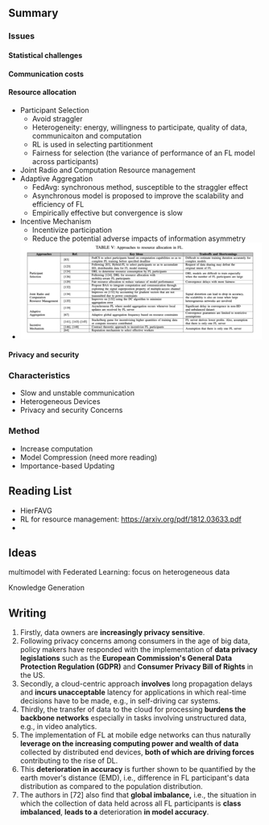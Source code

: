 ## Summary

### Issues

#### Statistical challenges

#### Communication costs

#### Resource allocation

- Participant Selection
  - Avoid straggler
  - Heterogeneity: energy, willingness to participate, quality of data, communicaiton and computation
  - RL is used in selecting partitionment 
  - Fairness for selection (the variance of performance of an FL model across participants)
- Joint Radio and Computation Resource management
- Adaptive Aggregation
  - FedAvg: synchronous method, susceptible to the straggler effect
  - Asynchronous model is proposed to improve the scalability and efficiency of FL
  - Empirically effective but convergence is slow
- Incentive Mechanism
  - Incentivize participation 
  - Reduce the potential adverse impacts of information asymmetry
- ![image-20211108134759568](./images/image-20211108134759568.png)

#### Privacy and security



### Characteristics

- Slow and unstable communication
- Heterogeneous Devices
- Privacy and security Concerns



### Method

- Increase computation
- Model Compression (need more reading)
- Importance-based Updating



## Reading List

- HierFAVG
- RL for resource management:  https://arxiv.org/pdf/1812.03633.pdf
- 



## Ideas

multimodel with Federated Learning: focus on heterogeneous data

Knowledge Generation



## Writing

1. Firstly, data owners are **increasingly privacy sensitive**. 
2. Following privacy concerns among consumers in the age of big data, policy makers have responded with the implementation of **data privacy legislations** such as the **European Commission's General Data Protection Regulation (GDPR)** and **Consumer Privacy Bill of Rights** in the US.
3. Secondly, a cloud-centric approach **involves** long propagation delays and **incurs unacceptable** latency for applications in which real-time decisions have to be made, e.g., in self-driving car systems.
4. Thirdly, the transfer of data to the cloud for processing **burdens the backbone networks** especially in tasks involving unstructured data, e.g., in video analytics. 
5. The implementation of FL at mobile edge networks can thus naturally **leverage on the increasing computing power and wealth of data** collected by distributed end devices, **both of which are driving forces** contributing to the rise of DL.
6. This **deterioration in accuracy** is further shown to be quantified by the earth mover's distance (EMD), i.e., difference in FL participant's data distribution as compared to the population distribution.
7. The authors in [72] also find that **global imbalance,** i.e., the situation in which the collection of data held across all FL participants is **class imbalanced**, **leads to a** deterioration **in model accuracy**.

